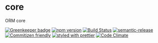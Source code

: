 # core
ORM core

[![Greenkeeper badge](https://badges.greenkeeper.io/elder-orm/core.svg)](https://greenkeeper.io/)
[![npm version](https://badge.fury.io/js/elder-core.svg)](https://badge.fury.io/js/elder-core)
[![Build Status](https://travis-ci.org/elder-orm/core.svg?branch=master)](https://travis-ci.org/elder-orm/core)
[![semantic-release](https://img.shields.io/badge/%20%20%F0%9F%93%A6%F0%9F%9A%80-semantic--release-e10079.svg)](https://github.com/semantic-release/semantic-release)
[![Commitizen friendly](https://img.shields.io/badge/commitizen-friendly-brightgreen.svg)](http://commitizen.github.io/cz-cli/)
[![styled with prettier](https://img.shields.io/badge/styled_with-prettier-ff69b4.svg)](https://github.com/prettier/prettier)
[![Code Climate](https://codeclimate.com/github/elder-orm/core.png)](https://codeclimate.com/github/elder-orm/core)
